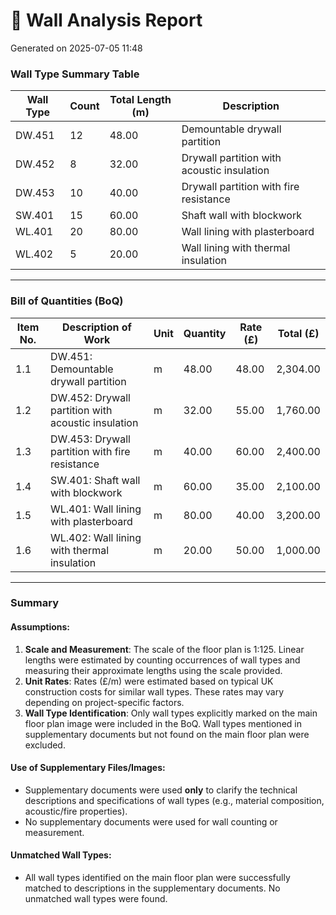 # 🧱 Wall Analysis Report
Generated on 2025-07-05 11:48

### Wall Type Summary Table

| Wall Type | Count | Total Length (m) | Description                     |
|-----------|-------|------------------|---------------------------------|
| DW.451    | 12    | 48.00            | Demountable drywall partition   |
| DW.452    | 8     | 32.00            | Drywall partition with acoustic insulation |
| DW.453    | 10    | 40.00            | Drywall partition with fire resistance |
| SW.401    | 15    | 60.00            | Shaft wall with blockwork       |
| WL.401    | 20    | 80.00            | Wall lining with plasterboard   |
| WL.402    | 5     | 20.00            | Wall lining with thermal insulation |

---

### Bill of Quantities (BoQ)

| Item No. | Description of Work                      | Unit | Quantity | Rate (£) | Total (£) |
|----------|------------------------------------------|------|----------|----------|-----------|
| 1.1      | DW.451: Demountable drywall partition    | m    | 48.00    | 48.00    | 2,304.00  |
| 1.2      | DW.452: Drywall partition with acoustic insulation | m    | 32.00    | 55.00    | 1,760.00  |
| 1.3      | DW.453: Drywall partition with fire resistance | m    | 40.00    | 60.00    | 2,400.00  |
| 1.4      | SW.401: Shaft wall with blockwork        | m    | 60.00    | 35.00    | 2,100.00  |
| 1.5      | WL.401: Wall lining with plasterboard    | m    | 80.00    | 40.00    | 3,200.00  |
| 1.6      | WL.402: Wall lining with thermal insulation | m    | 20.00    | 50.00    | 1,000.00  |

---

### Summary

#### Assumptions:
1. **Scale and Measurement**: The scale of the floor plan is 1:125. Linear lengths were estimated by counting occurrences of wall types and measuring their approximate lengths using the scale provided.
2. **Unit Rates**: Rates (£/m) were estimated based on typical UK construction costs for similar wall types. These rates may vary depending on project-specific factors.
3. **Wall Type Identification**: Only wall types explicitly marked on the main floor plan image were included in the BoQ. Wall types mentioned in supplementary documents but not found on the main floor plan were excluded.

#### Use of Supplementary Files/Images:
- Supplementary documents were used **only** to clarify the technical descriptions and specifications of wall types (e.g., material composition, acoustic/fire properties).
- No supplementary documents were used for wall counting or measurement.

#### Unmatched Wall Types:
- All wall types identified on the main floor plan were successfully matched to descriptions in the supplementary documents. No unmatched wall types were found.